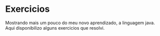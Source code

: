 # Exercicios
Mostrando mais um pouco do meu novo aprendizado, a linguagem java. Aqui disponibilizo alguns exercicios que resolvi.
